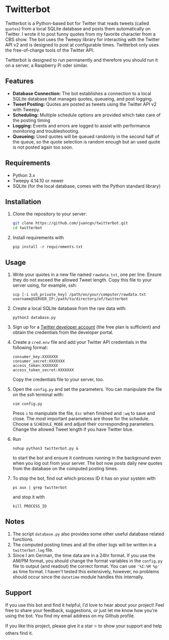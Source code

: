# Twitterbot

Twitterbot is a Python-based bot for Twitter that reads tweets (called `quotes`) from a local SQLite database and posts them automatically on Twitter. I wrote it to post funny quotes from my favorite character from a CBS show. The bot uses the Tweepy library for interacting with the Twitter API v2 and is designed to post at configurable times. Twitterbot only uses the free-of-charge tools of the Twitter API.

Twitterbot is designed to run permanently and therefore you should run it on a server, a Raspberry Pi oder similar.

## Features

- **Database Connection:** The bot establishes a connection to a local SQLite database that manages quotes, queueing, and post logging.
- **Tweet Posting:** Quotes are posted as tweets using the Twitter API v2 with Tweepy.
- **Scheduling:** Multiple schedule options are provided which take care of the posting timing
- **Logging:** Events and errors are logged to assist with performance monitoring and troubleshooting.
- **Queueing:** Used quotes will be queued randomly in the second half of the queue, so the quote selection is random enough but an used quote is not posted again too soon.

## Requirements

- Python 3.x
- Tweepy 4.14.10 or newer
- SQLite (for the local database, comes with the Python standard library)

## Installation

1. Clone the repository to your server:
   ```bash
   git clone https://github.com/juancgn/twitterbot.git
   cd twitterbot
   ```
2. Install requirements with 
    ```
    pip install -r requirements.txt
    ```
## Usage

1. Write your quotes in a new file named `rawdata.txt`, one per line. Ensure they do not exceed the allowed Tweet length. Copy this file to your server using, for example, ssh:

    ```
    scp [-i ssh_private_key] /path/on/your/computer/rawdata.txt username@SERVER_IP:/path/to/directory/of/twitterbot
    ```
2. Create a local SQLite database from the raw data with:
    ```
    python3 database.py
    ```
3. Sign up for a [Twitter developer account](https://developer.x.com/en/docs/twitter-api/getting-started/getting-access-to-the-twitter-api) (the free plan is sufficient) and obtain the credentials from the developer portal.
4. Create a `cred.env` file and add your Twitter API credentials in the following format:
    ```
    consumer_key:XXXXXXX
    consumer_secret:XXXXXXX
    access_token:XXXXXXX
    access_token_secret:XXXXXXX
    ```
    Copy the credentials file to your server, too.
5. Open the `config.py` and set the parameters. You can manipulate the file on the ssh terminal with: 
    ```
    vim config.py
    ```
    Press `i` to manipulate the file, `Esc` when finished and `:wq` to save and close.
    The most important parameters are those for the schedule. Choose a `SCHEDULE_MODE` and adjust their corresponding parameters. Change the allowed Tweet length if you have Twitter blue.
6. Run 
    ```
    nohup python3 twitterbot.py &
    ```
    to start the bot and ensure it continues running in the background even when you log out from your server. The bot now posts daily new quotes from the database on the computed posting times.
7. To stop the bot, find out which process ID it has on your system with 
    ```
    ps aux | grep twitterbot
    ```
    and stop it with
    ```
    kill PROCESS_ID
    ```

## Notes
1. The script `database.py` also provides some other useful database related functions.
2. The computed posting times and all the other logs will be written in a `twitterbot.log` file.
3. Since I am German, the time data are in a 24hr format. If you use the AM/PM format, you should change the format variables in the `config.py` file to output (and readout) the correct format. You can use `'%I:%M %p'` as time format. I haven't tested this extensively, however, no problems should occur since the `datetime` module handles this internally.

## Support

If you use this bot and find it helpful, I'd love to hear about your project! Feel free to share your feedback, suggestions, or just let me know how you're using the bot. You find my email address on my Github profile.

If you like this project, please give it a star ⭐ to show your support and help others find it.